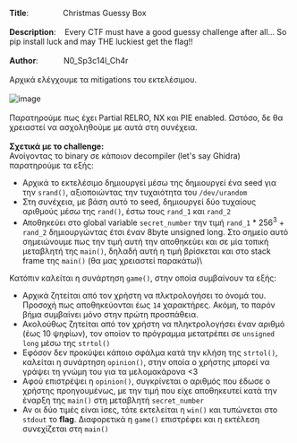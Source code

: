 **Title**: &emsp;&nbsp;&nbsp;&nbsp;&nbsp;&nbsp;&nbsp;&nbsp;&nbsp;&nbsp;&nbsp;&nbsp;Christmas Guessy Box\
\
**Description**:&nbsp;&nbsp;&nbsp;&nbsp;Every CTF must have a good guessy challenge after all... So pip install luck and may THE luckiest get the flag!!\
\
**Author**:&emsp;&nbsp;&nbsp;&nbsp;&nbsp;&nbsp;&nbsp; &nbsp;N0_Sp3c14l_Ch4r
\
\
Αρχικά ελέγχουμε τα mitigations του εκτελέσιμου.\
\
![image](https://github.com/Babafaba/NTUA_H4CK_crypto_challs/assets/56980206/a68c824a-5238-4279-bbf5-f69cdf5b9311)\
\
Παρατηρούμε πως έχει Partial RELRO, NX και PIE enabled. Ωστόσο, δε θα χρειαστεί να ασχοληθούμε με αυτά στη συνέχεια.\
\
**Σχετικά με το challenge:**\
Ανοίγοντας το binary σε κάποιον decompiler (let's say Ghidra) παρατηρούμε τα εξής:
* Αρχικά το εκτελέσιμο δημιουργεί μέσω της δημιουργεί ένα seed για την `srand()`, αξιοποιώντας την τυχαιότητα του `/dev/urandom`
* Στη συνέχεια, με βάση αυτό το seed, δημιουργεί δύο τυχαίους αριθμούς μέσω της `rand()`, έστω τους `rand_1` και `rand_2`
* Αποθηκεύει στο global variable `secret_number` την τιμή `rand_1` * $256^{3}$ + `rand_2` δημιουργώντας έτσι έναν 8byte unsigned long. Στο σημείο αυτό σημειώνουμε πως την τιμή αυτή την αποθηκεύει και σε μία τοπική μεταβλητή της `main()`, δηλαδή αυτή η τιμή βρίσκεται και στο stack frame της `main()` (θα μας χρειαστεί παρακάτω)\

Κατόπιν καλείται η συνάρτηση `game()`, στην οποία συμβαίνουν τα εξής:
* Αρχικά ζητείται από τον χρήστη να πλκτρολογήσει το όνομά του. Προσοχή πως αποθηκεύονται έως `14` χαρακτήρες. Ακόμη, το παρόν βήμα συμβαίνει μόνο στην πρώτη προσπάθεια.
* Ακολούθως ζητείται από τον χρήστη να πληκτρολογήσει έναν αριθμό (έως 10 ψηφίων), τον οποίον το πρόγραμμα μετατρέπει σε `unsigned long` μέσω της `strtol()`
* Εφόσον δεν προκύψει κάποιο σφάλμα κατά την κλήση της `strtol()`, καλείται η συνάρτηση `opinion()`, στην οποία ο χρήστης μπορεί να γράψει τη γνώμη του για τα μελομακάρονα <3
* Αφού επιστρέψει η `opinion()`, συγκρίνεται ο αριθμός που έδωσε ο χρήστης προηγουμένως, με την τιμή που είχε αποθηκευτεί κατά την έναρξη της `main()` στη μεταβλητή `secret_number`
* Αν οι δύο τιμές είναι ίσες, τότε εκτελείται η `win()` και τυπώνεται στο `stdout` το **flag**. Διαφορετικά η `game()` επιστρέφει και η εκτέλεση συνεχίζεται στη `main()`
